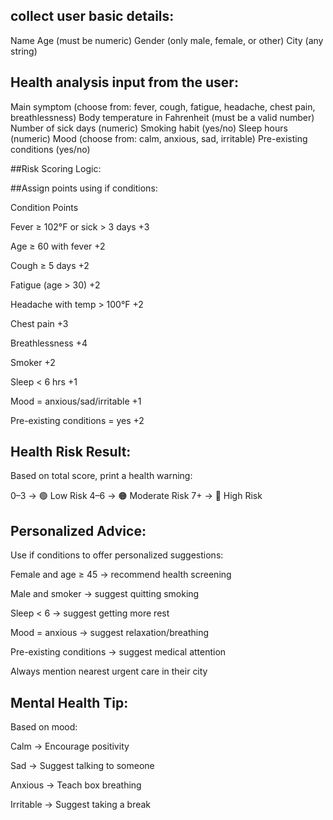 ## collect user basic details:

Name
Age (must be numeric)
Gender (only male, female, or other)
City (any string)

## Health analysis input from the user:

Main symptom (choose from: fever, cough, fatigue, headache, chest pain, breathlessness)
Body temperature in Fahrenheit (must be a valid number)
Number of sick days (numeric)
Smoking habit (yes/no)
Sleep hours (numeric)
Mood (choose from: calm, anxious, sad, irritable)
Pre-existing conditions (yes/no)

##Risk Scoring Logic:

##Assign points using if conditions:

Condition	                                Points

Fever ≥ 102°F or sick > 3 days	            +3 

Age ≥ 60 with fever	                        +2

Cough ≥ 5 days	                            +2

Fatigue (age > 30)	                        +2

Headache with temp > 100°F	                +2

Chest pain	                                +3

Breathlessness	                            +4

Smoker	                                    +2

Sleep < 6 hrs	                            +1

Mood = anxious/sad/irritable	            +1

Pre-existing conditions = yes	            +2

## Health Risk Result:

Based on total score, print a health warning:

0–3 → 🟢 Low Risk
4–6 → 🟠 Moderate Risk
7+ → 🔴 High Risk

## Personalized Advice:

Use if conditions to offer personalized suggestions:


Female and age ≥ 45 → recommend health screening

Male and smoker → suggest quitting smoking

Sleep < 6 → suggest getting more rest

Mood = anxious → suggest relaxation/breathing

Pre-existing conditions → suggest medical attention

Always mention nearest urgent care in their city


## Mental Health Tip:

Based on mood:


Calm → Encourage positivity

Sad → Suggest talking to someone

Anxious → Teach box breathing

Irritable → Suggest taking a break